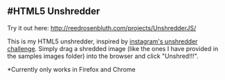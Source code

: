 #HTML5 Unshredder
----

Try it out here: http://reedrosenbluth.com/projects/UnshredderJS/

This is my HTML5 unshredder, inspired by [instagram's unshredder challenge](http://instagram-engineering.tumblr.com/post/12651721845/instagram-engineering-challenge-the-unshredder). Simply drag a shredded image (like the ones I have provided in the samples images folder) into the browser and click "Unshred!!!".

*Currently only works in Firefox and Chrome
